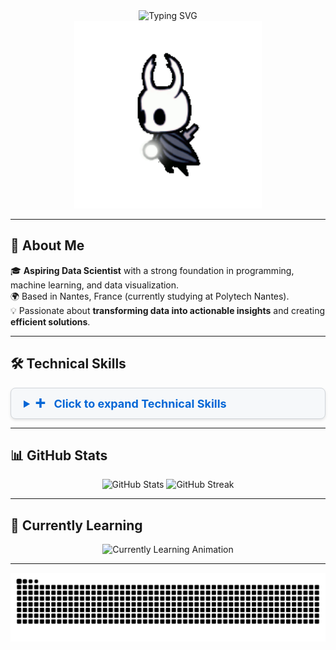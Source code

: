 
<div align="center">
  <img src="https://readme-typing-svg.demolab.com?font=Fira+Code&size=32&duration=3000&pause=1000&color=36BCF7&center=true&vCenter=true&width=800&lines=Welcome+to+my+GitHub+%F0%9F%91%8B;I'm+a+Data+Science+Student+%F0%9F%93%8A;Passionate+about+Coding+%26+Analytics+%F0%9F%92%BB" alt="Typing SVG" />
</div>

<div align="center">
  <img src="https://github.com/oustra/oustra/raw/main/hk.gif" width="300" height="300"/>
</div>


---


## 🚀 About Me


🎓 **Aspiring Data Scientist** with a strong foundation in programming, machine learning, and data visualization.  
🌍 Based in Nantes, France (currently studying at Polytech Nantes).  
💡 Passionate about **transforming data into actionable insights** and creating **efficient solutions**.  

---

## 🛠️ Technical Skills
<details>
<summary style="cursor: pointer; font-weight: bold; font-size: 18px; color: #0366d6; background-color: #f6f8fa; padding: 12px 20px; border-radius: 8px; border: 1px solid #d1d5da; transition: all 0.3s ease-in-out; box-shadow: 0 2px 4px rgba(0, 0, 0, 0.1);">
  <span style="margin-right: 10px; font-size: 20px;">➕</span> Click to expand Technical Skills
</summary>

  
### Programming Languages
<p>
  <img src="https://cdn.jsdelivr.net/gh/devicons/devicon/icons/python/python-original.svg" alt="Python" width="50" height="50"/>
  <img src="https://cdn.jsdelivr.net/gh/devicons/devicon/icons/java/java-original.svg" alt="Java" width="50" height="50"/>
  <img src="https://cdn.jsdelivr.net/gh/devicons/devicon/icons/cplusplus/cplusplus-original.svg" alt="C++" width="50" height="50"/>
</p>


### Frameworks and Libraries
<p>
  <img src="https://cdn.jsdelivr.net/gh/devicons/devicon/icons/tensorflow/tensorflow-original.svg" alt="TensorFlow" width="50" height="50"/>
  <img src="https://cdn.jsdelivr.net/gh/devicons/devicon/icons/pandas/pandas-original.svg" alt="Pandas" width="50" height="50"/>
  <img src="https://cdn.jsdelivr.net/gh/devicons/devicon/icons/numpy/numpy-original.svg" alt="NumPy" width="50" height="50"/>
  <img src="https://cdn.jsdelivr.net/gh/devicons/devicon/icons/pytorch/pytorch-original.svg" alt="PyTorch" width="50" height="50"/>
</p>

### Databases
<p>
  <img src="https://cdn.jsdelivr.net/gh/devicons/devicon/icons/mysql/mysql-original.svg" alt="MySQL" width="50" height="50"/>
  <img src="https://cdn.jsdelivr.net/gh/devicons/devicon/icons/sqlite/sqlite-original.svg" alt="SQLite" width="50" height="50"/>
  <img src="https://cdn.jsdelivr.net/gh/devicons/devicon/icons/mongodb/mongodb-original.svg" alt="MongoDB" width="50" height="50"/>
</p>

### Tools and Platforms
<p>
  <img src="https://cdn.jsdelivr.net/gh/devicons/devicon/icons/docker/docker-original.svg" alt="Docker" width="50" height="50"/>
  <img src="https://cdn.jsdelivr.net/gh/devicons/devicon/icons/googlecloud/googlecloud-original.svg" alt="Google Cloud" width="50" height="50"/>
  <img src="https://upload.wikimedia.org/wikipedia/commons/c/cf/New_Power_BI_Logo.svg" alt="Power BI" width="50" height="50"/>
  <img src="https://cdn.jsdelivr.net/gh/devicons/devicon/icons/git/git-original.svg" alt="Git" width="50" height="50"/>
  <img src="https://cdn.jsdelivr.net/gh/devicons/devicon/icons/jupyter/jupyter-original-wordmark.svg" alt="Jupyter" width="50" height="50"/>
  <img src="https://cdn.worldvectorlogo.com/logos/tableau-software.svg" alt="Tableau" width="50" height="50"/>
</p>

</details>

---

## 📊 GitHub Stats

<div align="center">
  <img src="https://github-readme-stats.vercel.app/api?username=Oustra&show_icons=true&theme=tokyonight" alt="GitHub Stats" />
  <img src="https://github-readme-streak-stats.herokuapp.com?user=Oustra&theme=tokyonight" alt="GitHub Streak" />
</div>

---

## 🧠 Currently Learning

<div align="center">
  <img src="https://readme-typing-svg.demolab.com?font=Fira+Code&weight=600&size=20&pause=1000&color=36BCF7&center=true&vCenter=true&width=600&lines=Advanced+Machine+Learning+Techniques;Mastering+Dockerized+Data+Pipelines;Exploring+Cloud+Platforms+for+Data+Solutions" alt="Currently Learning Animation" />
</div>
  
---
<div align="center">
<picture>
  <source
    media="(prefers-color-scheme: dark)"
    srcset="https://raw.githubusercontent.com/oustra/oustra/output/github-contribution-grid-snake-dark.svg"
  />
  <source
    media="(prefers-color-scheme: light)"
    srcset="https://raw.githubusercontent.com/oustra/oustra/output/github-contribution-grid-snake.svg"
  />
  <img
    alt="github contribution grid snake animation"
    src="https://raw.githubusercontent.com/oustra/oustra/output/github-contribution-grid-snake.svg"
  />
</picture>
</div>
